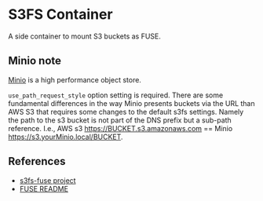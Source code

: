 # S3FS Container

A side container to mount S3 buckets as FUSE.

## Minio note

[Minio](https://min.io) is a high performance object store.

`use_path_request_style` option setting is required. There are some fundamental differences in the way Minio presents buckets via the URL than AWS S3 that requires some changes to the default s3fs settings. Namely the path to the s3 bucket is not part of the DNS prefix but a sub-path reference. I.e., AWS s3 https://BUCKET.s3.amazonaws.com == Minio https://s3.yourMinio.local/BUCKET.

## References

* [s3fs-fuse project](https://github.com/s3fs-fuse/s3fs-fuse)
* [FUSE README](https://github.com/fuse4x/fuse/blob/master/README)
